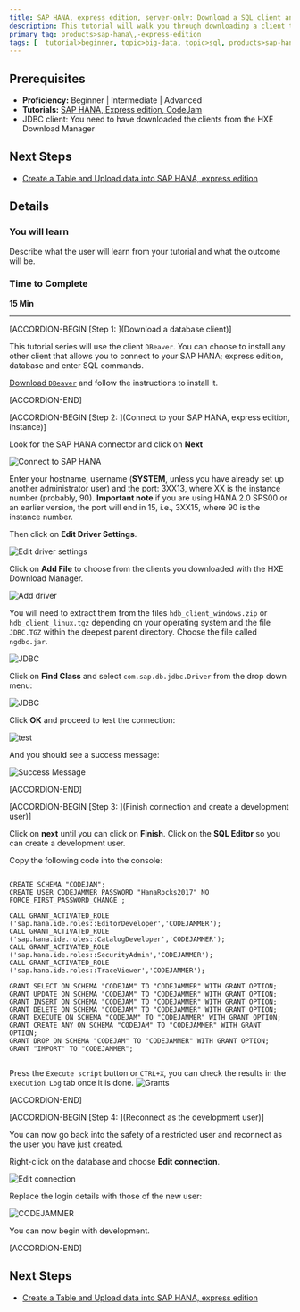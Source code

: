 ```yaml
---
title: SAP HANA, express edition, server-only: Download a SQL client and connect to your instance
description: This tutorial will walk you through downloading a client to connect to SAP HANA, express edition.
primary_tag: products>sap-hana\,-express-edition
tags: [  tutorial>beginner, topic>big-data, topic>sql, products>sap-hana\,-express-edition ]
---
```


## Prerequisites  
 - **Proficiency:** Beginner | Intermediate | Advanced
 - **Tutorials:** [SAP HANA, Express edition, CodeJam ](https://www.sap.com/developer/how-tos/2017/02/codejam-gettingstarted-hxe.html)
 - JDBC client: You need to have downloaded the clients from the HXE Download Manager


## Next Steps
 - [Create a Table and Upload data into SAP HANA, express edition ](https://www.sap.com/developer/tutorials/hxe-cj1-create-table-upload-data.html)

## Details
### You will learn  
Describe what the user will learn from your tutorial and what the outcome will be.

### Time to Complete  
**15 Min**

---

[ACCORDION-BEGIN [Step 1: ](Download a database client)]

This tutorial series will use the client `DBeaver`. You can choose to install any other client that allows you to connect to your SAP HANA; express edition, database and enter SQL commands.

[Download `DBeaver`](http://dbeaver.jkiss.org/download/) and follow the instructions to install it.



[ACCORDION-END]

[ACCORDION-BEGIN [Step 2: ](Connect to your SAP HANA, express edition, instance)]

Look for the SAP HANA connector and click on **Next**

![Connect to SAP HANA](1.png)

Enter your hostname, username (**SYSTEM**, unless you have already set up another administrator user) and the port: 3XX13, where XX is the instance number (probably, 90).
**Important note**  if you are using HANA 2.0 SPS00 or an earlier version, the port will end in 15, i.e., 3XX15, where 90 is the instance number.

Then click on **Edit Driver Settings**.

![Edit driver settings](2.png)

Click on **Add File** to choose from the clients you downloaded with the HXE Download Manager.

![Add driver](3.png)

You will need to extract them from the files `hdb_client_windows.zip` or `hdb_client_linux.tgz` depending on your operating system and the file `JDBC.TGZ` within the deepest parent directory.  Choose the file called `ngdbc.jar`.

![JDBC](4.png)

Click on **Find Class** and select `com.sap.db.jdbc.Driver` from the drop down menu:

![JDBC](4_!.png)

Click **OK** and proceed to test the connection:

![test](5.png)

And you should see a success message:

![Success Message](success.png)


[ACCORDION-END]


[ACCORDION-BEGIN [Step 3: ](Finish connection and create a development user)]

Click on **next** until you can click on **Finish**.  Click on the **SQL Editor**  so you can create a development user.

Copy the following code into the console:

```

CREATE SCHEMA "CODEJAM";
CREATE USER CODEJAMMER PASSWORD "HanaRocks2017" NO FORCE_FIRST_PASSWORD_CHANGE ;

CALL GRANT_ACTIVATED_ROLE ('sap.hana.ide.roles::EditorDeveloper','CODEJAMMER');
CALL GRANT_ACTIVATED_ROLE ('sap.hana.ide.roles::CatalogDeveloper','CODEJAMMER');
CALL GRANT_ACTIVATED_ROLE ('sap.hana.ide.roles::SecurityAdmin','CODEJAMMER');
CALL GRANT_ACTIVATED_ROLE ('sap.hana.ide.roles::TraceViewer','CODEJAMMER');

GRANT SELECT ON SCHEMA "CODEJAM" TO "CODEJAMMER" WITH GRANT OPTION;
GRANT UPDATE ON SCHEMA "CODEJAM" TO "CODEJAMMER" WITH GRANT OPTION;
GRANT INSERT ON SCHEMA "CODEJAM" TO "CODEJAMMER" WITH GRANT OPTION;
GRANT DELETE ON SCHEMA "CODEJAM" TO "CODEJAMMER" WITH GRANT OPTION;
GRANT EXECUTE ON SCHEMA "CODEJAM" TO "CODEJAMMER" WITH GRANT OPTION;
GRANT CREATE ANY ON SCHEMA "CODEJAM" TO "CODEJAMMER" WITH GRANT OPTION;
GRANT DROP ON SCHEMA "CODEJAM" TO "CODEJAMMER" WITH GRANT OPTION;
GRANT "IMPORT" TO "CODEJAMMER";


```

Press the `Execute script` button or `CTRL+X`, you can check the results in the `Execution Log` tab once it is done.
![Grants](6.png)



[ACCORDION-END]

[ACCORDION-BEGIN [Step 4: ](Reconnect as the development user)]

You can now go back into the safety of a restricted user and reconnect as the user you have just created.

Right-click on the database and choose **Edit connection**.

![Edit connection](7.png)

Replace the login details with those of the new user:

![CODEJAMMER](8.png)

You can now begin with development.


[ACCORDION-END]


## Next Steps
 - [Create a Table and Upload data into SAP HANA, express edition ](https://www.sap.com/developer/tutorials/hxe-cj1-create-table-upload-data.html)
